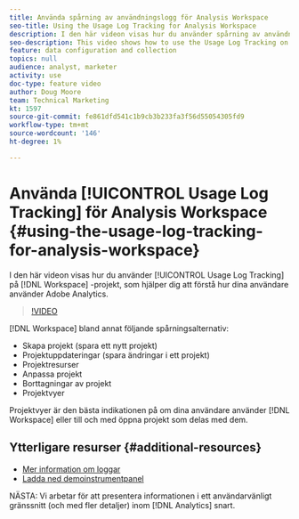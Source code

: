 ```yaml
---
title: Använda spårning av användningslogg för Analysis Workspace
seo-title: Using the Usage Log Tracking for Analysis Workspace
description: I den här videon visas hur du använder spårning av användningsloggar i arbetsyteprojekt, vilket kan hjälpa dig att förstå hur dina användare använder Adobe Analytics.
seo-description: This video shows how to use the Usage Log Tracking on Workspace projects, which can help you better understand your users’ usage of Adobe Analytics.
feature: data configuration and collection
topics: null
audience: analyst, marketer
activity: use
doc-type: feature video
author: Doug Moore
team: Technical Marketing
kt: 1597
source-git-commit: fe861dfd541c1b9cb3b233fa3f56d55054305fd9
workflow-type: tm+mt
source-wordcount: '146'
ht-degree: 1%

---
```



# Använda [!UICONTROL Usage Log Tracking] för Analysis Workspace {#using-the-usage-log-tracking-for-analysis-workspace}

I den här videon visas hur du använder [!UICONTROL Usage Log Tracking] på [!DNL Workspace] -projekt, som hjälper dig att förstå hur dina användare använder Adobe Analytics.

>[!VIDEO](https://video.tv.adobe.com/v/22922/?quality=12)

[!DNL Workspace] bland annat följande spårningsalternativ:

* Skapa projekt (spara ett nytt projekt)
* Projektuppdateringar (spara ändringar i ett projekt)
* Projektresurser
* Anpassa projekt
* Borttagningar av projekt
* Projektvyer

Projektvyer är den bästa indikationen på om dina användare använder [!DNL Workspace] eller till och med öppna projekt som delas med dem.

## Ytterligare resurser {#additional-resources}

* [Mer information om loggar](https://experienceleague.adobe.com/docs/analytics/admin/admin-tools/logs.html?lang=en)
* [Ladda ned demoinstrumentpanel](https://adobe.ly/2ygP5ws)

NÄSTA: Vi arbetar för att presentera informationen i ett användarvänligt gränssnitt (och med fler detaljer) inom [!DNL Analytics] snart.
